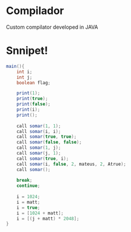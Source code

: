 # Compilador

Custom compilator developed in JAVA

# Snnipet!

``` java
main(){
	int i;
	int j;
	boolean flag;

	print(1);
	print(true);
	print(false);
	print(i);
	print();
	
	call somar(1, 1);
	call somar(i, i);
	call somar(true, true);
	call somar(false, false);
	call somar(1, j);
	call somar(j, 1);
	call somar(true, i);
	call somar(i, false, 2, mateus, 2, Atrue);
	call somar();
	
	break;
	continue;
	
	i = 1024;
	i = matt;
	i = true;
	i = [1024 + matt];
	i = [(j + matt) * 2048];
}
```